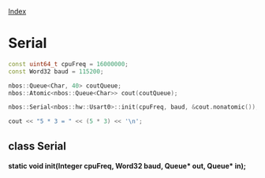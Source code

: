 [Index](../index.hpp.md#index)

# Serial

```c++
const uint64_t cpuFreq = 16000000;
const Word32 baud = 115200;

nbos::Queue<Char, 40> coutQueue;
nbos::Atomic<nbos::Queue<Char>> cout(coutQueue);

nbos::Serial<nbos::hw::Usart0>::init(cpuFreq, baud, &cout.nonatomic());

cout << "5 * 3 = " << (5 * 3) << '\n';
```

## class Serial<class Usart>

#### static void init(Integer cpuFreq, Word32 baud, Queue<Char>* out, Queue<Char>* in);
